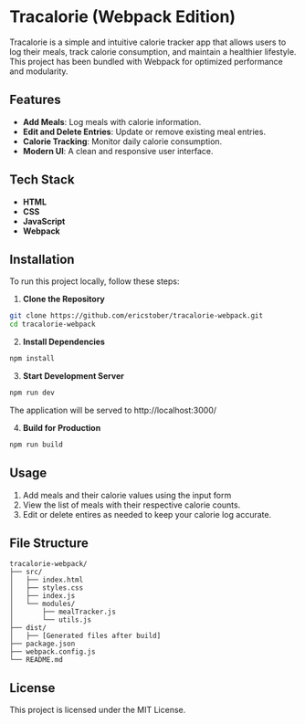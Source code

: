# Tracalorie (Webpack Edition)

Tracalorie is a simple and intuitive calorie tracker app that allows users to log their meals, track calorie consumption, and maintain a healthier lifestyle. This project has been bundled with Webpack for optimized performance and modularity.

## Features

- **Add Meals**: Log meals with calorie information.
- **Edit and Delete Entries**: Update or remove existing meal entries.
- **Calorie Tracking**: Monitor daily calorie consumption.
- **Modern UI**: A clean and responsive user interface.

## Tech Stack

- **HTML**
- **CSS**
- **JavaScript**
- **Webpack**

## Installation

To run this project locally, follow these steps:

1. **Clone the Repository**

```bash
git clone https://github.com/ericstober/tracalorie-webpack.git
cd tracalorie-webpack
```

2. **Install Dependencies**

```bash
npm install
```

3. **Start Development Server**

```bash
npm run dev
```

The application will be served to http://localhost:3000/

4. **Build for Production**

```bash
npm run build
```

## Usage

1. Add meals and their calorie values using the input form
2. View the list of meals with their respective calorie counts.
3. Edit or delete entires as needed to keep your calorie log accurate.

## File Structure

```
tracalorie-webpack/
├── src/
│   ├── index.html
│   ├── styles.css
│   ├── index.js
│   └── modules/
│       ├── mealTracker.js
│       └── utils.js
├── dist/
│   ├── [Generated files after build]
├── package.json
├── webpack.config.js
└── README.md
```

## License

This project is licensed under the MIT License.

